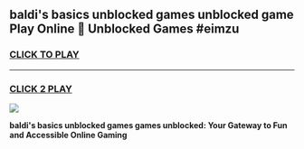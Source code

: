 
## baldi's basics unblocked games unblocked game Play Online 👋 Unblocked Games #eimzu
<h3>
<a href="https://premium.freeplayer.one?title=baldi's_basics_unblocked_games&ref=21F">CLICK TO PLAY</a></h3>
<hr>

<h3>
<a href="https://premium.freeplayer.one?title=baldi's_basics_unblocked_games&ref=21F">CLICK 2 PLAY</a>
  
</h3>

<a href="https://premium.freeplayer.one?title=baldi's_basics_unblocked_games&ref=21F/"><img src="https://clearcache.store/games.png"></a>


**baldi's basics unblocked games games unblocked: Your Gateway to Fun and Accessible Online Gaming**
